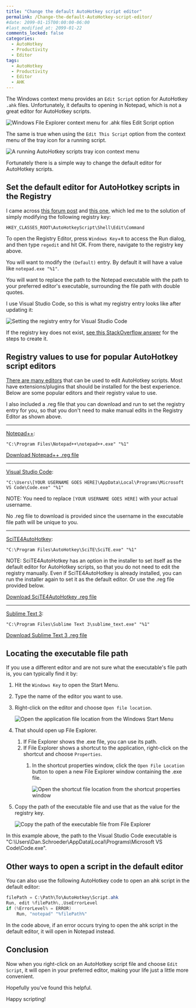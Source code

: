 ```yaml
---
title: "Change the default AutoHotkey script editor"
permalink: /Change-the-default-AutoHotkey-script-editor/
#date: 2099-01-15T00:00:00-06:00
#last_modified_at: 2099-01-22
comments_locked: false
categories:
  - AutoHotkey
  - Productivity
  - Editor
tags:
  - AutoHotkey
  - Productivity
  - Editor
  - AHK
---
```


The Windows context menu provides an `Edit Script` option for AutoHotkey `.ahk` files.
Unfortunately, it defaults to opening in Notepad, which is not a great editor for AutoHotkey scripts.

![Windows File Explorer context menu for .ahk files Edit Script option](/assets/Posts/2023-03-02-Change-the-default-AutoHotkey-script-editor/windows-file-explorer-context-menu-for-ahk-files-to-edit-script.png)

The same is true when using the `Edit This Script` option from the context menu of the tray icon for a running script.

![A running AutoHotkey scripts tray icon context menu](/assets/Posts/2023-03-02-Change-the-default-AutoHotkey-script-editor/autohotkey-tray-icon-context-menu-edit-script.png)

Fortunately there is a simple way to change the default editor for AutoHotkey scripts.

## Set the default editor for AutoHotkey scripts in the Registry

I came across [this forum post](https://www.autohotkey.com/board/topic/897-how-to-change-autohotkey-default-editor/) and [this one](https://www.autohotkey.com/board/topic/23889-how-to-edit-this-script-in-any-editor-other-than/), which led me to the solution of simply modifying the following registry key:

```text
HKEY_CLASSES_ROOT\AutoHotkeyScript\Shell\Edit\Command
```

To open the Registry Editor, press `Windows Key`+`R` to access the Run dialog, and then type `regedit` and hit OK.
From there, navigate to the registry key above.

You will want to modify the `(Default)` entry.
By default it will have a value like `notepad.exe "%1"`.

You will want to replace the path to the Notepad executable with the path to your preferred editor's executable, surrounding the file path with double quotes.

I use Visual Studio Code, so this is what my registry entry looks like after updating it:

![Setting the registry entry for Visual Studio Code](/assets/Posts/2023-03-02-Change-the-default-AutoHotkey-script-editor/autohotkey-default-script-editor-registry-key-to-edit.png)

If the registry key does not exist, [see this StackOverflow answer](https://stackoverflow.com/a/45914527/602585) for the steps to create it.

## Registry values to use for popular AutoHotkey script editors

[There are many editors](https://www.the-automator.com/best-autohotkey-editors-ides/) that can be used to edit AutoHotkey scripts.
Most have extensions/plugins that should be installed for the best experience.
Below are some popular editors and their registry value to use.

I also included a .reg file that you can download and run to set the registry entry for you, so that you don't need to make manual edits in the Registry Editor as shown above.

---

[Notepad++](https://notepad-plus-plus.org/):

```text
"C:\Program Files\Notepad++\notepad++.exe" "%1"
```

[Download Notepad++ .reg file](/assets/Posts/2023-03-02-Change-the-default-AutoHotkey-script-editor/NotepadPlusPlusAsDefaultAhkEditor.reg)

---

[Visual Studio Code](https://code.visualstudio.com/):

```text
"C:\Users\[YOUR USERNAME GOES HERE]\AppData\Local\Programs\Microsoft VS Code\Code.exe" "%1"
```

NOTE: You need to replace `[YOUR USERNAME GOES HERE]` with your actual username.

No .reg file to download is provided since the username in the executable file path will be unique to you.

---

[SciTE4AutoHotkey](https://www.autohotkey.com/scite4ahk/):

```text
"C:\Program Files\AutoHotkey\SciTE\SciTE.exe" "%1"
```

NOTE: SciTE4AutoHotkey has an option in the installer to set itself as the default editor for AutoHotkey scripts, so that you do not need to edit the registry manually.
Even if SciTE4AutoHotkey is already installed, you can run the installer again to set it as the default editor.
Or use the .reg file provided below.

[Download SciTE4AutoHotkey .reg file](/assets/Posts/2023-03-02-Change-the-default-AutoHotkey-script-editor/SciTE4AutoHotkeyAsDefaultAhkEditor.reg)

---

[Sublime Text 3](https://www.sublimetext.com):

```text
"C:\Program Files\Sublime Text 3\sublime_text.exe" "%1"
```

[Download Sublime Text 3 .reg file](/assets/Posts/2023-03-02-Change-the-default-AutoHotkey-script-editor/SublimeText3AsDefaultAhkEditor.reg)

## Locating the executable file path

If you use a different editor and are not sure what the executable's file path is, you can typically find it by:

1. Hit the `Windows Key` to open the Start Menu.
1. Type the name of the editor you want to use.
1. Right-click on the editor and choose `Open file location`.

   ![Open the application file location from the Windows Start Menu](/assets/Posts/2023-03-02-Change-the-default-AutoHotkey-script-editor/open-application-file-location-from-windows-start-menu.png)

1. That should open up File Explorer.
   1. If File Explorer shows the .exe file, you can use its path.
   1. If File Explorer shows a shortcut to the application, right-click on the shortcut and choose `Properties`.
      1. In the shortcut properties window, click the `Open File Location` button to open a new File Explorer window containing the .exe file.

          ![Open the shortcut file location from the shortcut properties window](/assets/Posts/2023-03-02-Change-the-default-AutoHotkey-script-editor/open-file-location-from-shortcut-file-properties.png)

1. Copy the path of the executable file and use that as the value for the registry key.

   ![Copy the path of the executable file from File Explorer](/assets/Posts/2023-03-02-Change-the-default-AutoHotkey-script-editor/copy-path-to-executable-file.png)

In this example above, the path to the Visual Studio Code executable is "C:\Users\Dan.Schroeder\AppData\Local\Programs\Microsoft VS Code\Code.exe".

## Other ways to open a script in the default editor

You can also use the following AutoHotkey code to open an ahk script in the default editor:

```csharp
filePath = C:\Path\To\AutoHotkey\Script.ahk
Run, edit %filePath%,,UseErrorLevel
if (%ErrorLevel% = ERROR)
    Run, "notepad" "%filePath%"
```

In the code above, if an error occurs trying to open the ahk script in the default editor, it will open in Notepad instead.

## Conclusion

Now when you right-click on an AutoHotkey script file and choose `Edit Script`, it will open in your preferred editor, making your life just a little more convenient.

Hopefully you've found this helpful.

Happy scripting!
